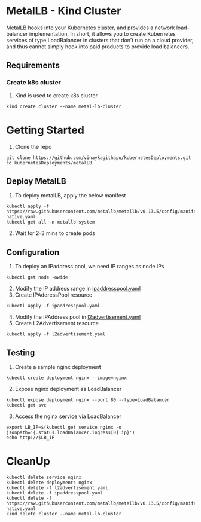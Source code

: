 # MetalLB - Kind Cluster
MetalLB hooks into your Kubernetes cluster, and provides a network load-balancer implementation. In short, it allows you to create Kubernetes services of type LoadBalancer in clusters that don’t run on a cloud provider, and thus cannot simply hook into paid products to provide load balancers. 

## Requirements
### Create k8s cluster
1. Kind is used to create k8s cluster
```shell
kind create cluster --name metal-lb-cluster
```

# Getting Started
1. Clone the repo
```shell
git clone https://github.com/vinaykagithapu/kubernetesDeployments.git
cd kubernetesDeployments/metalLB
```
 
## Deploy MetalLB
1. To deploy metalLB, apply the below manifest
```shell
kubectl apply -f https://raw.githubusercontent.com/metallb/metallb/v0.13.5/config/manifests/metallb-native.yaml
kubectl get all -n metallb-system
```
2. Wait for 2-3 mins to create pods

## Configuration
1. To deploy an IPaddress pool, we need IP ranges as node IPs
```shell
kubectl get node -owide
```
2. Modify the IP address range in [ipaddresspool.yaml](./ipaddresspool.yaml)
3. Create IPAddressPool resource
```shell
kubectl apply -f ipaddresspool.yaml
```
4. Modify the IPAddress pool in [l2advertisement.yaml](./l2advertisement.yaml)
5. Create L2Advertisement resource
```shell
kubectl apply -f l2advertisement.yaml
```

## Testing
1. Create a sample nginx deployment
```shell
kubectl create deployment nginx --image=nginx
```
2. Expose nginx deployment as LoadBalancer
```shell
kubectl expose deployment nginx --port 80 --type=LoadBalancer 
kubectl get svc
```
3. Access the nginx service via LoadBalancer
```shell
export LB_IP=$(kubectl get service nginx -o jsonpath='{.status.loadBalancer.ingress[0].ip}')
echo http://$LB_IP
```

# CleanUp
```shell
kubectl delete service nginx
kubectl delete deployments nginx
kubectl delete -f l2advertisement.yaml
kubectl delete -f ipaddresspool.yaml
kubectl delete -f https://raw.githubusercontent.com/metallb/metallb/v0.13.5/config/manifests/metallb-native.yaml
kind delete cluster --name metal-lb-cluster
```
